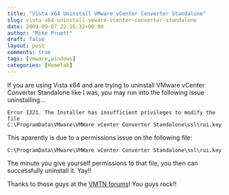 ```yaml
---
title: "Vista x64 Uninstall VMware vCenter Converter Standalone"
slug: vista-x64-uninstall-vmware-vcenter-converter-standalone
date: 2009-09-07 22:16:32+00:00
author: "Mike Pruett"
draft: false
layout: post
comments: true
tags: [vmware,windows]
categories: [Homelab]
---
```


If you are using Vista x64 and are trying to uninstall VMware vCenter Converter Standalone like I was, you may run into the following issue uninstalling...

```log
Error 1321. The Installer has insufficient privileges to modify the file
C:\ProgramData\VMware\VMWare vCenter Converter Standalone\ssl\rui.key
```

This aparently is due to a permissions issue on the following file:

```log
C:\ProgramData\VMware\VMWare vCenter Converter Standalone\ssl\rui.key
```

The minute you give yourself permissions to that file, you then can successfully uninstall it. Yay!!

Thanks to those guys at the [VMTN forums](http://communities.vmware.com/message/1344322)! You guys rock!!
